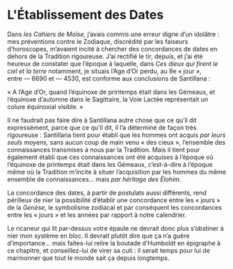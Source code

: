 # L'Établissement des Dates

Dans *les Cahiers de Moïse,* j’avais commis une erreur digne d’un idolâtre : mes préventions contre le Zodiaque, discrédité par les faiseurs d’horoscopes, m’avaient incité à chercher des concordances de dates en dehors de la Tradition rigoureuse. J’ai rectifié le tir, depuis, et j’ai été heureux de constater que l’époque à laquelle, dans *Ces dieux qui firent le ciel et la terre* notamment, je situais l’Age d’Or perdu, au 8e « jour », entre — 6690 et — 4530, est conforme aux conclusions de Santillana :

« A l’Age d’Or, quand l’équinoxe de printemps était dans les Gémeaux, et l’équinoxe d’automne dans le Sagittaire, la Voie Lactée représentait un colure équinoxial visible. »

Il ne faudrait pas faire dire à Santillana autre chose que ce qu’il dit expressément, parce que ce qu’il dit, il l’a déterminé de façon très rigoureuse : Santillana tient pour établi que les hommes ont acquis *par leurs seuls moyens,* sans aucun coup de main venu « des cieux », l’ensemble des connaissances transmises à nous par la Tradition. Mais il tient pour également établi que ces <span id="e9782221228517_c20.xhtml#page-298"></span>connaissances ont été acquises à l’époque où l’équinoxe de printemps était dans les Gémeaux, c’est-à-dire à l’époque même où la Tradition m’incite à situer l’acquisition par les hommes du même ensemble de connaissances... mais *par héritage des Élohim.*

La concordance des dates, à partir de postulats aussi différents, rend périlleux de nier la possibilité d’établir une concordance entre les « jours » de la *Genèse,* le symbolisme zodiacal et par conséquent les concordances entre les « jours » et les années par rapport à notre calendrier.

Le ricaneur qui lit par-dessus votre épaule ne devrait donc plus s’obstiner à nier mon système en bloc. Il devrait plutôt dire que ça n’a guère d’importance... mais faites-lui relire la boutade d’Humboldt en épigraphe à ce chapitre, et conseillez-lui de virer sa cuti : il serait temps pour lui de marmonner que tout le monde sait ça depuis longtemps.

<span id="e9782221228517_c20.xhtml#title103"></span>

